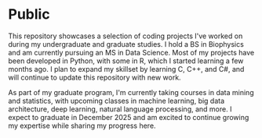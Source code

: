# Public
This repository showcases a selection of coding projects I've worked on during my undergraduate and graduate studies. I hold a BS in Biophysics and am currently pursuing an MS in Data Science. Most of my projects have been developed in Python, with some in R, which I started learning a few months ago. I plan to expand my skillset by learning C, C++, and C#, and will continue to update this repository with new work.

As part of my graduate program, I'm currently taking courses in data mining and statistics, with upcoming classes in machine learning, big data architecture, deep learning, natural language processing, and more. I expect to graduate in December 2025 and am excited to continue growing my expertise while sharing my progress here.
